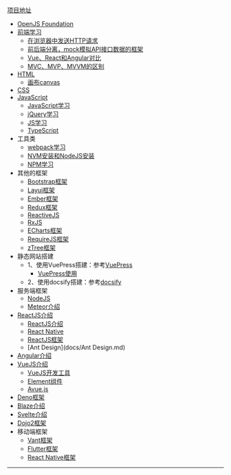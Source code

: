 [项目地址](https://github.com/youngzil/quickstart-front)


- [OpenJS Foundation](docs/OpenJS%20Foundation.md)
- [前端学习](docs/前端学习.md)
    - [在浏览器中发送HTTP请求](docs/前端学习.md#在浏览器中发送HTTP请求)
    - [前后端分离，mock模拟API接口数据的框架](docs/前端学习.md#前后端分离，mock模拟API接口数据的框架)
    - [Vue、React和Angular对比](docs/前端学习.md#Vue、React和Angular对比)
    - [MVC、MVP、MVVM的区别](docs/MVC、MVP、MVVM的区别.md)
- [HTML](docs/HTML)
    - [画布canvas](docs/HTML/画布canvas.md)
- [CSS](docs/CSS)
- [JavaScript](docs/JavaScript)
    - [JavaScript学习](quickstart-javascript/README.md)
    - [jQuery学习](docs/JavaScript/jQuery学习.md)
    - [JS学习](docs/JavaScript/JS学习.md)
    - [TypeScript](docs/TypeScript.md)
- 工具类
    - [webpack学习](docs/webpack学习.md)
    - [NVM安装和NodeJS安装](docs/NodeJS.md#NVM安装和NodeJS安装)
    - [NPM学习](docs/NodeJS.md#NVM、NodeJS、NPM介绍)
- 其他的框架
    - [Bootstrap框架](quickstart-bootstrap/README.md)
    - [Layui框架](quickstart-layui/README.md)
    - [Ember框架](docs/Ember.md)
    - [Redux框架](docs/Redux框架.md)
    - [ReactiveJS](docs/ReactiveJS.md)
    - [RxJS](docs/RxJS.md)
    - [ECharts框架](quickstart-echarts/README.md)
    - [RequireJS框架](quickstart-requirejs/README.md)
    - [zTree框架](quickstart-ztree/README.md)
- 静态网站搭建
    - 1、使用VuePress搭建：参考[VuePress](docs/VuePress.md)
        - [VuePress使用](quickstart-vuepress/README.md)
    - 2、使用docsify搭建：参考[docsify](docs/docsify.md)
- 服务端框架
    - [NodeJS](docs/NodeJS.md)
    - [Meteor介绍](docs/Meteor.md)
- [ReactJS介绍](docs/React.md)
    - [ReactJS介绍](docs/React.md#ReactJS介绍)
    - [React Native](docs/React.md#React-Native)
    - [ReactJS框架](docs/React.md#ReactJS框架)
    - [Ant Design](docs/Ant Design.md)
- [Angular介绍](quickstart-angular/README.md)
- [VueJS介绍](quickstart-vuejs/README.md)
    - [VueJS开发工具](quickstart-vuejs/README.md#Vue-CLI)
    - [Element组件](docs/Element.md)
    - [Avue.js](docs/Avue.js.md)
- [Deno框架](docs/Deno.md)
- [Blaze介绍](docs/Blaze.md)
- [Svelte介绍](docs/Svelte.md)
- [Dojo2框架](docs/Dojo2.md)
- 移动端框架
    - [Vant框架](docs/Vant.md)
    - [Flutter框架](docs/Flutter.md)
    - [React Native框架](docs/React.md#React-Native)





---------------------------------------------------------------------------------------------------------------------

